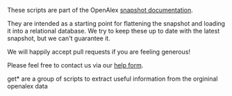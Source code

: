 These scripts are part of the OpenAlex [snapshot documentation](https://docs.openalex.org/download-all-data/openalex-snapshot).

They are intended as a starting point for flattening the snapshot and loading it into a relational database. We try 
to keep these up to date with the latest snapshot, but we can't guarantee it. 

We will happily accept pull requests if you are feeling generous!

Please feel free to contact us via our 
[help form](https://openalex.org/help).

get* are a group of scripts to extract useful information from the orgininal openalex data
